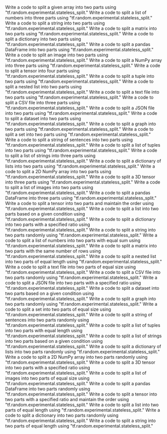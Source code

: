 Write a code to split a given array into two parts using "tf.random.experimental.stateless_split."
Write a code to split a list of numbers into three parts using "tf.random.experimental.stateless_split."
Write a code to split a string into two parts using "tf.random.experimental.stateless_split."
Write a code to split a matrix into two parts using "tf.random.experimental.stateless_split."
Write a code to split a dictionary into two parts using "tf.random.experimental.stateless_split."
Write a code to split a pandas DataFrame into two parts using "tf.random.experimental.stateless_split."
Write a code to split an image into two parts using "tf.random.experimental.stateless_split."
Write a code to split a NumPy array into three parts using "tf.random.experimental.stateless_split."
Write a code to split a tensor into four parts using "tf.random.experimental.stateless_split."
Write a code to split a tuple into two parts using "tf.random.experimental.stateless_split."
Write a code to split a nested list into two parts using "tf.random.experimental.stateless_split."
Write a code to split a text file into two parts using "tf.random.experimental.stateless_split."
Write a code to split a CSV file into three parts using "tf.random.experimental.stateless_split."
Write a code to split a JSON file into two parts using "tf.random.experimental.stateless_split."
Write a code to split a dataset into two parts using "tf.random.experimental.stateless_split."
Write a code to split a graph into two parts using "tf.random.experimental.stateless_split."
Write a code to split a set into two parts using "tf.random.experimental.stateless_split."
Write a code to split a string of sentences into two parts using "tf.random.experimental.stateless_split."
Write a code to split a list of tuples into two parts using "tf.random.experimental.stateless_split."
Write a code to split a list of strings into three parts using "tf.random.experimental.stateless_split."
Write a code to split a dictionary of lists into two parts using "tf.random.experimental.stateless_split."
Write a code to split a 2D NumPy array into two parts using "tf.random.experimental.stateless_split."
Write a code to split a 3D tensor into three parts using "tf.random.experimental.stateless_split."
Write a code to split a list of images into two parts using "tf.random.experimental.stateless_split."
Write a code to split a pandas DataFrame into three parts using "tf.random.experimental.stateless_split."
Write a code to split a tensor into two parts and maintain the order using "tf.random.experimental.stateless_split."
Write a code to split a list into two parts based on a given condition using "tf.random.experimental.stateless_split."
Write a code to split a dictionary into two parts with a specified ratio using "tf.random.experimental.stateless_split."
Write a code to split a string into two parts randomly using "tf.random.experimental.stateless_split."
Write a code to split a list of numbers into two parts with equal sum using "tf.random.experimental.stateless_split."
Write a code to split a matrix into two parts with the same number of rows using "tf.random.experimental.stateless_split."
Write a code to split a nested list into two parts of equal length using "tf.random.experimental.stateless_split."
Write a code to split a text file into two parts of equal size using "tf.random.experimental.stateless_split."
Write a code to split a CSV file into two parts randomly using "tf.random.experimental.stateless_split."
Write a code to split a JSON file into two parts with a specified ratio using "tf.random.experimental.stateless_split."
Write a code to split a dataset into two parts based on a given condition using "tf.random.experimental.stateless_split."
Write a code to split a graph into two parts randomly using "tf.random.experimental.stateless_split."
Write a code to split a set into two parts of equal size using "tf.random.experimental.stateless_split."
Write a code to split a string of sentences into two parts randomly using "tf.random.experimental.stateless_split."
Write a code to split a list of tuples into two parts with equal length using "tf.random.experimental.stateless_split."
Write a code to split a list of strings into two parts based on a given condition using "tf.random.experimental.stateless_split."
Write a code to split a dictionary of lists into two parts randomly using "tf.random.experimental.stateless_split."
Write a code to split a 2D NumPy array into two parts randomly using "tf.random.experimental.stateless_split."
Write a code to split a 3D tensor into two parts with a specified ratio using "tf.random.experimental.stateless_split."
Write a code to split a list of images into two parts of equal size using "tf.random.experimental.stateless_split."
Write a code to split a pandas DataFrame into two parts randomly using "tf.random.experimental.stateless_split."
Write a code to split a tensor into two parts with a specified ratio and maintain the order using "tf.random.experimental.stateless_split."
Write a code to split a list into two parts of equal length using "tf.random.experimental.stateless_split."
Write a code to split a dictionary into two parts randomly using "tf.random.experimental.stateless_split."
Write a code to split a string into two parts of equal length using "tf.random.experimental.stateless_split."
